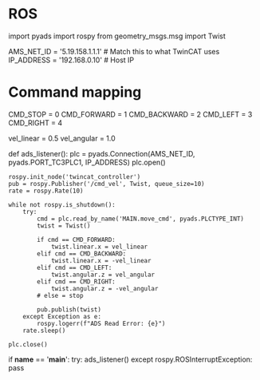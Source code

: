 # ROS
import pyads
import rospy
from geometry_msgs.msg import Twist

AMS_NET_ID = '5.19.158.1.1.1'  # Match this to what TwinCAT uses
IP_ADDRESS = '192.168.0.10'     # Host IP

# Command mapping
CMD_STOP = 0
CMD_FORWARD = 1
CMD_BACKWARD = 2
CMD_LEFT = 3
CMD_RIGHT = 4

vel_linear = 0.5
vel_angular = 1.0

def ads_listener():
    plc = pyads.Connection(AMS_NET_ID, pyads.PORT_TC3PLC1, IP_ADDRESS)
    plc.open()

    rospy.init_node('twincat_controller')
    pub = rospy.Publisher('/cmd_vel', Twist, queue_size=10)
    rate = rospy.Rate(10)

    while not rospy.is_shutdown():
        try:
            cmd = plc.read_by_name('MAIN.move_cmd', pyads.PLCTYPE_INT)
            twist = Twist()

            if cmd == CMD_FORWARD:
                twist.linear.x = vel_linear
            elif cmd == CMD_BACKWARD:
                twist.linear.x = -vel_linear
            elif cmd == CMD_LEFT:
                twist.angular.z = vel_angular
            elif cmd == CMD_RIGHT:
                twist.angular.z = -vel_angular
            # else = stop

            pub.publish(twist)
        except Exception as e:
            rospy.logerr(f"ADS Read Error: {e}")
        rate.sleep()

    plc.close()

if __name__ == '__main__':
    try:
        ads_listener()
    except rospy.ROSInterruptException:
        pass
